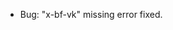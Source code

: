 <!-- The pattern we follow here is to keep the changelog for the latest version -->
<!-- Old changelogs are automatically attached to the GitHub releases -->

- Bug: "x-bf-vk" missing error fixed.